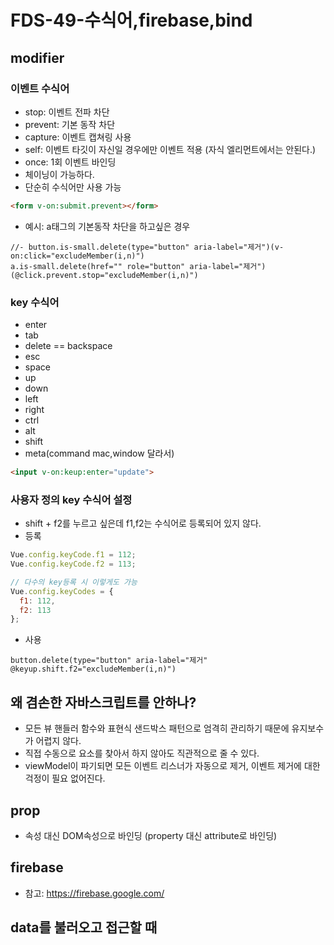 FDS-49-수식어,firebase,bind
========

## modifier
### 이벤트 수식어
  - stop: 이벤트 전파 차단
  - prevent: 기본 동작 차단
  - capture: 이벤트 캡쳐링 사용
  - self: 이벤트 타깃이 자신일 경우에만 이벤트 적용 (자식 엘리먼트에서는 안된다.)
  - once: 1회 이벤트 바인딩
- 체이닝이 가능하다.
- 단순히 수식어만 사용 가능
```html
<form v-on:submit.prevent></form>
```
- 예시: a태그의 기본동작 차단을 하고싶은 경우
```pug
//- button.is-small.delete(type="button" aria-label="제거")(v-on:click="excludeMember(i,n)")
a.is-small.delete(href="" role="button" aria-label="제거")(@click.prevent.stop="excludeMember(i,n)")
```

### key 수식어
  - enter
  - tab
  - delete == backspace
  - esc
  - space
  - up
  - down
  - left
  - right
  - ctrl
  - alt
  - shift
  - meta(command mac,window 달라서)
```html
<input v-on:keup:enter="update">
```

### 사용자 정의 key 수식어 설정
- shift + f2를 누르고 싶은데 f1,f2는 수식어로 등록되어 있지 않다.
- 등록
```js
Vue.config.keyCode.f1 = 112;
Vue.config.keyCode.f2 = 113;

// 다수의 key등록 시 이렇게도 가능
Vue.config.keyCodes = {
  f1: 112,
  f2: 113
};
```
- 사용
```pug
button.delete(type="button" aria-label="제거" @keyup.shift.f2="excludeMember(i,n)")
```

## 왜 겸손한 자바스크립트를 안하나?
- 모든 뷰 핸들러 함수와 표현식 샌드박스 패턴으로 엄격히 관리하기 때문에 유지보수가 어렵지 않다.
- 직접 수동으로 요소를 찾아서 하지 않아도 직관적으로 줄 수 있다.
- viewModel이 파기되면 모든 이벤트 리스너가 자동으로 제거, 이벤트 제거에 대한 걱정이 필요 없어진다.


## prop
- 속성 대신 DOM속성으로 바인딩 (property 대신 attribute로 바인딩)




## firebase
- 참고: <https://firebase.google.com/>


## data를 불러오고 접근할 때

